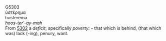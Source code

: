<body>
  <p>G5303<br>  ὑστέρημα  <br> husterēma  <br><i>hoos-ter‘-ay-mah </i><br>From <a href="g5302.htm">5302</a>  a <i>deficit</i>; specifically <i>poverty:</i> - that which is behind, (that which was) lack (-ing), penury, want.<br></p>
 </body>